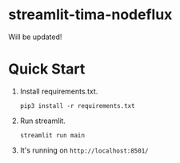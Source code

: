 # streamlit-tima-nodeflux

Will be updated!

# Quick Start

1. Install requirements.txt.
   ```
   pip3 install -r requirements.txt
   ```
2. Run streamlit.
   ```
   streamlit run main
   ```
3. It's running on `http://localhost:8501/`
